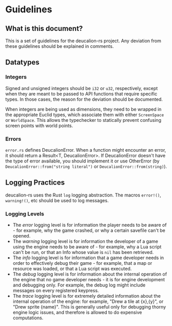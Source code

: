 # Guidelines

## What is this document?
This is a set of guidelines for the deucalion-rs project. Any deviation from
these guidelines should be explained in comments.

## Datatypes
### Integers
Signed and unsigned integers should be `i32` or `u32`, respectively, except
when they are meant to be passed to API functions that require specific
types. In those cases, the reason for the deviation should be documented.

When integers are being used as dimensions, they need to be wrapped in the
appropriate Euclid types, which associate them with either `ScreenSpace`
or `WorldSpace`. This allows the typechecker to statically prevent confusing
screen points with world points.

### Errors
`error.rs` defines DeucalionError. When a function might encounter an error, it
should return a Result<T, DeucalionError>. If DeucalionError doesn't have the
type of error available, you should implement it or use OtherError
(by `DeucalionError::from("string literal")` or `DeucalionError::from(string)`).

## Logging Practices
deucalion-rs uses the Rust `log` logging abstraction. The macros `error!()`,
`warning!()`, etc should be used to log messages.
### Logging Levels
* The _error_ logging level is for information the player needs to be aware of -
  for example, why the game crashed, or why a certain savefile can't be opened.
* The _warning_ logging level is for information the developer of a game using
  the engine needs to be aware of - for example, why a Lua script can't be run,
  or that an Info whose value is `nil` has been retrieved.
* The _info_ logging level is for information that a game developer needs in
  order to effectively debug their game - for example, that a map or resource
  was loaded, or that a Lua script was executed.
* The _debug_ logging level is for information about the internal operation
  of the engine that no game developer needs - it is for engine development
  and debugging only. For example, the debug log might include
  messages on every registered keypress.
* The _trace_ logging level is for extremely detailed information about the
  internal operation of the engine: for example, "Drew a tile at {x},{y}",
  or "Drew sprite {name}". This is generally useful only for
  debugging thorny engine logic issues, and therefore is allowed to do
  expensive computations.
